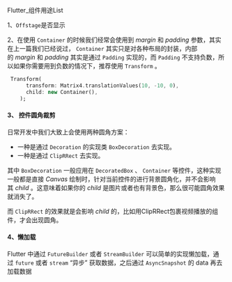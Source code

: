 Flutter_组件用途List

1、`Offstage`是否显示

2、在使用 `Container` 的时候我们经常会使用到 *margin* 和 *padding* 参数，其实在上一篇我们已经说过， `Container` 其实只是对各种布局的封装，内部的 *margin* 和 *padding* 其实是通过 `Padding` 实现的，而 `Padding` 不支持负数，所以如果你需要用到负数的情况下，推荐使用 `Transform` 。

```dart
 Transform(
      transform: Matrix4.translationValues(10, -10, 0),
      child: new Container(),
    );
```

#### 3、 控件圆角裁剪

日常开发中我们大致上会使用两种圆角方案：

- 一种是通过 `Decoration` 的实现类 `BoxDecoration` 去实现。
- 一种是通过 `ClipRRect` 去实现。

其中 `BoxDecoration` 一般应用在 `DecoratedBox` 、 `Container` 等控件，这种实现一般都是直接 *Canvas* 绘制时，针对当前控件的进行背景圆角化，并不会影响其 *child* 。这意味着如果你的 *child* 是图片或者也有背景色，那么很可能圆角效果就消失了。

而 `ClipRRect` 的效果就是会影响 *child* 的，比如用ClipRRect包裹视频播放的组件，才会出现圆角。

#### 4、懒加载

Flutter 中通过 `FutureBuilder` 或者 `StreamBuilder` 可以简单的实现懒加载，通过 `future` 或者 `stream` “异步” 获取数据，之后通过 `AsyncSnapshot` 的 data 再去加载数据


